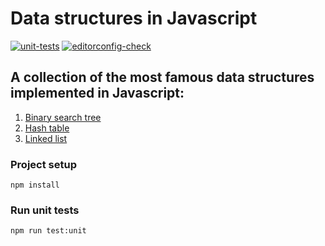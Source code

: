 # Data structures in Javascript

[![unit-tests](https://github.com/alexmozheyko/data-structures/actions/workflows/unit-tests.yml/badge.svg)](https://github.com/alexmozheyko/data-structures/actions/workflows/unit-tests.yml)
[![editorconfig-check](https://github.com/alexmozheyko/data-structures/actions/workflows/.editorconfig-check.yml/badge.svg)](https://github.com/alexmozheyko/data-structures/actions/workflows/.editorconfig-check.yml)

## A collection of the most famous data structures implemented in Javascript:

1. [Binary search tree](src/binary-search-tree)
2. [Hash table](src/hash-table)
3. [Linked list](src/linked-list)

### Project setup
```
npm install
```

### Run unit tests
```
npm run test:unit
```
